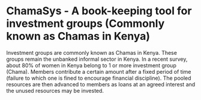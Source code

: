 # ChamaSys - A book-keeping tool for investment groups (Commonly known as Chamas in Kenya)

Investment groups are commonly known as Chamas in Kenya. These groups remain the unbanked informal sector in Kenya. In a recent survey, about 80% of women in Kenya belong to 1 or more investment group (Chama). Members contribute a certain amount after a fixed period of time (failure to which one is fined to encourage financial discipline). The pooled resources are then advanced to members as loans at an agreed interest and the unused resources may be invested.
